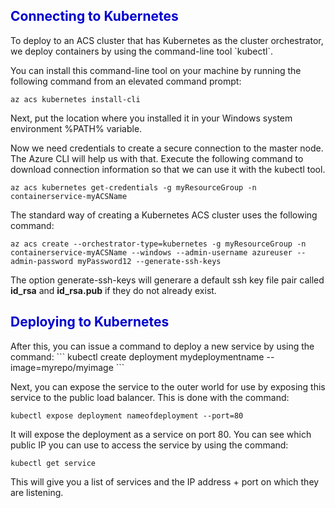 <h2><span style="color: #0000CD;">Connecting to Kubernetes</span></h2>
To deploy to an ACS cluster that has Kubernetes as the cluster orchestrator, we deploy containers by using the command-line tool `kubectl`.

You can install this command-line tool on your machine by running the following command from an elevated command prompt:
```
az acs kubernetes install-cli
```
Next, put the location where you installed it in your Windows system environment %PATH% variable.

Now we need credentials to create a secure connection to the master node. The Azure CLI will help us with that. Execute the following command to download connection information so that we can use it with the kubectl tool.

```
az acs kubernetes get-credentials -g myResourceGroup -n containerservice-myACSName 

```

The standard way of creating a Kubernetes ACS cluster uses the following command:
```
az acs create --orchestrator-type=kubernetes -g myResourceGroup -n containerservice-myACSName --windows --admin-username azureuser --admin-password myPassword12 --generate-ssh-keys
```
The option generate-ssh-keys will generare a default ssh key file pair called **id_rsa** and **id_rsa.pub** if they do not already exist. 

<h2><span style="color: #0000CD;">Deploying to Kubernetes</span></h2>
After this, you can issue a command to deploy a new service by using the command:
```
kubectl create deployment mydeploymentname --image=myrepo/myimage
```

Next, you can expose the service to the outer world for use by exposing this service to the public load balancer. This is done with the command:

```
kubectl expose deployment nameofdeployment --port=80
```

It will expose the deployment as a service on port 80. You can see which public IP you can use to access the service by using the command:

```
kubectl get service
```

This will give you a list of services and the IP address + port on which they are listening.